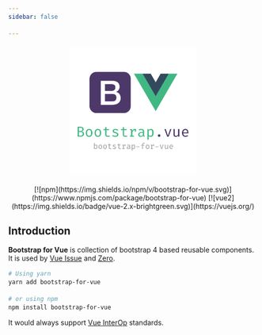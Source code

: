 ```yaml
---
sidebar: false

---
```


<div class="text-xs-center" align="center" style="margin: 20px">
  <img src="./assets/images/logo.png" height="255">
</div>

<div style="text-align: center">
  [![npm](https://img.shields.io/npm/v/bootstrap-for-vue.svg)](https://www.npmjs.com/package/bootstrap-for-vue)
  [![vue2](https://img.shields.io/badge/vue-2.x-brightgreen.svg)](https://vuejs.org/)
</div>

## Introduction
**Bootstrap for Vue** is collection of bootstrap 4 based reusable components. It is used by 
[Vue Issue](https://new-issue.vuejs.org) and [Zero](https://zero.institute). 

```bash
# Using yarn
yarn add bootstrap-for-vue

# or using npm
npm install bootstrap-for-vue

```

It would always support [Vue InterOp](https://github.com/znck/vue-interop) standards.
